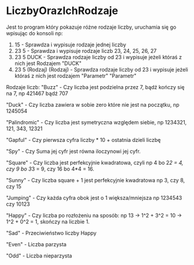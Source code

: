 # LiczbyOrazIchRodzaje

Jest to program który pokazuje różne rodzaje liczby, uruchamia się go wpisując do konsoli np: 
1) 15 - Sprawdza i wypisuje rodzaje jednej liczby
2) 23 5 - Sprawdza i wypisuje rodzaje liczb 23, 24, 25, 26, 27
3) 23 5 DUCK - Sprawdza rodzaje liczby od 23 i wypisuje jeżeli któraś z nich jest Rodzajem "DUCK"
4) 23 5 (Rodzaj) (Rodzaj) - Sprawdza rodzaje liczby od 23 i wypisuje jeżeli któraś z nich jest rodzajem "Parametr" "Parametr"

Rodzaje liczb:
"Buzz" - Czy liczba jest podzielna przez 7, bądź kończy się na 7, np 421467 bądź 707

"Duck" - Czy liczba zawiera w sobie zero które nie jest na początku, np 1245054

"Palindromic" - Czy liczba jest symetryczna względem siebie, np 1234321, 121, 343, 12321

"Gapful" - Czy pierwsza cyfra liczby * 10 + ostatnia dzieli liczbę

"Spy" - Czy Suma jej cyfr jest równa iloczynowi jej cyfr.

"Square" - Czy liczba jest perfekcyjnie kwadratowa, czyli np 4 bo 2*2 = 4, czy 9 bo 3*3 = 9, czy 16 bo 4*4 = 16.

"Sunny" - Czy liczba square + 1 jest perfekcyjnie kwadratowa np 3, czy 8, czy 15

"Jumping" - Czy każda cyfra obok jest o 1 większa/mniejsza np 1234543 czy 10123 

"Happy" - Czy liczba po rozłożeniu na sposób: np 13 -> 1^2 + 3^2 = 10 -> 1^2 + 0^2 = 1, skończy na liczbie 1.

"Sad" - Przeciwieństwo liczby Happy

"Even" - Liczba parzysta

"Odd" - Liczba nieparzysta
